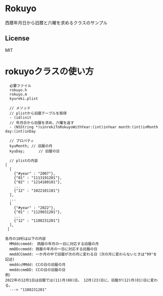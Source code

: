 # Rokuyo
西暦年月日から旧暦と六曜を求めるクラスのサンプル

## License
MIT

# rokuyoクラスの使い方
      必要ファイル
      rokuyo.h
      rokuyo.m
      kyureki.plist
      
      // メソッド
      // plistから旧暦テーブルを取得
      - (id)init
      // 年月日から旧暦を求め、六曜を返す
      - (NSString *)sinrekiToRokuyoWithYear:(int)inYear month:(int)inMonth day:(int)inDay
    
      // プロパティ
      kyuMonth;	// 旧暦の月
      kyuDay;	　　// 旧暦の日
 
      // plistの内容
    [
      [
        {"#year" : "2007"},
        {"01" : "1113191201"},
        {"02" : "1214180101"},
        ...
        {"12" : "1022101101"}
      ],
      ...
      [
        {"#year" : "2022"},
        {"01" : "1129031201"},
        ...
        {"12" : "1108231201"}
      ],
     ]
    
    各月の10桁は以下の内容
      MMddccmmdd:　西暦の年月の一日に対応する旧暦の月
      mmDDccmmdd: 西暦の年月の一日に対応する旧暦の日
      mmddCCmmdd: 一か月の中で旧暦が次の月に変わる日（次の月に変わらないときは"99"を記述)
      mmddccMMdd: CCの日の旧暦の月
      mmddccmmDD: CCの日の旧暦の日
    例）
    2022年の12月1日は旧暦では(11)月(08)日。 12月(23)日に、旧暦が(12)月(01)日に変わる。
      ---> "1108231201"
